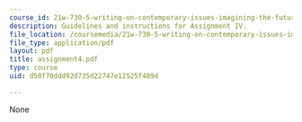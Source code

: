 ```yaml
---
course_id: 21w-730-5-writing-on-contemporary-issues-imagining-the-future-fall-2007
description: Guidelines and instructions for Assignment IV.
file_location: /coursemedia/21w-730-5-writing-on-contemporary-issues-imagining-the-future-fall-2007/d50f70ddd92d735d22747e12525f489d_assignment4.pdf
file_type: application/pdf
layout: pdf
title: assignment4.pdf
type: course
uid: d50f70ddd92d735d22747e12525f489d

---
```

None